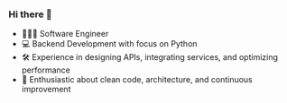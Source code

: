 ### Hi there 👋

- 👩🏻‍💻 Software Engineer
- 💻 Backend Development with focus on Python
- 🛠️ Experience in designing APIs, integrating services, and optimizing performance
- 🚀 Enthusiastic about clean code, architecture, and continuous improvement
